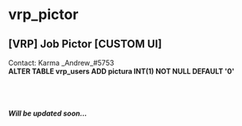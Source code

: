 # vrp_pictor
<h2>[VRP] Job Pictor [CUSTOM UI]</h2>
Contact: Karma  _Andrew_#5753 <br>
<strong> ALTER TABLE vrp_users ADD pictura INT(1) NOT NULL DEFAULT '0' </strong>

<br><br>
<h5> Will be updated soon...</h5>
